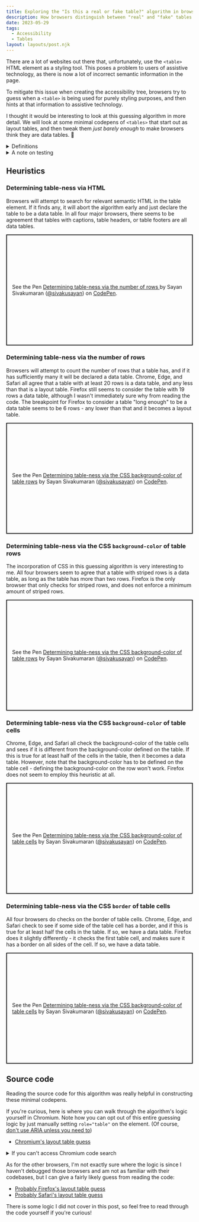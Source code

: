 ```yaml
---
title: Exploring the "Is this a real or fake table?" algorithm in browsers
description: How browsers distinguish between "real" and "fake" tables for accessibility
date: 2023-05-29
tags:
  - Accessibility
  - Tables
layout: layouts/post.njk
---
```


There are a lot of websites out there that, unfortunately, use the <code>&lt;table&gt;</code> HTML element as a styling tool. This poses a problem to users of assistive technology, as there is now a lot of incorrect semantic information in the page. 

To mitigate this issue when creating the accessibility tree, browsers try to guess when a <code>&lt;table&gt;</code> is being used for purely styling purposes, and then hints at that information to assistive technology.

I thought it would be interesting to look at this guessing algorithm in more detail. We will look at some minimal codepens of <code>&lt;tables&gt;</code> that start out as layout tables, and then tweak them *just barely enough* to make browsers think they are data tables. 🙂

<details>
<summary>Definitions</summary>
<dl>
<dt id="accessibility-tree">Accessibility tree</dt>
<dd>A tree data structure that represents a graphical user interface, commonly consumed by assistive technology (although they are not the only consumers).</dd>
<dt id="assistive-technology">Assistive technology</dt>
<dd>Software or hardware that disabled people use to improve their quality of life.</dd>
<dt id="layout-table">Layout table</dt>
<dd>A table that is only used for styling, and not for showing tabular data.</dd>
<dt id="data-table">Data table</dt>
<dd>Any table that isn't a layout table.</dd>
</dl>
</details>

<details>
    <summary>A note on testing</summary>
    As this article is only concerned with how browsers expose this HTML in the accessibility APIs, here is how I get my results for each browser:

- On Windows, I will look for the <code>layout-guess</code> attribute on the <code>&lt;table's&gt;</code> IAccessible2 node using the [dump tree utility](https://chromium.googlesource.com/chromium/src/+/master/tools/accessibility/inspect/README.md). If a node has this attribute set to true, it's a layout table, otherwise it's a data table. 
- On Mac, I will look to see if the <code>&lt;table&gt;</code> is exposed as a table in the accessibility tree using the [Accessibility Inspector](https://developer.apple.com/library/archive/documentation/Accessibility/Conceptual/AccessibilityMacOSX/OSXAXTestingApps.html). If it's not, it's a layout table, otherwise it's a data table.
- On Linux, I will look to see if the <code>&lt;table&gt;</code> is exposed as a table in the accessibility tree using the [dump tree utility](https://chromium.googlesource.com/chromium/src/+/master/tools/accessibility/inspect/README.md). If it's not, it's a layout table, otherwise it's a data table.

At the time of this writing, I am testing with versions:
- Chrome Version 114.0.5735.90
- Edge Version 114.0.1823.37
- Firefox Version 113.0.2
- Safari Version 16.4 (18615.1.26.11.23)

Finally, for simplicity's sake, I will not list browser + platform combinations as each individual browser's results don't seem to change with the platform. I will just list the results of each browser, and you can assume those results are true for each platform the browser is available on.

If you don't want to verify these results in the above way, here are some shortcuts you can use, which aren't as rigorous, but can give you a basic way of verifying what I'm saying:
- On Chrome, you can use the [Accessibility Inspector](https://developer.chrome.com/docs/devtools/accessibility/reference/#pane) in the developer tools.
- On Edge, you can use the [Accessibility Inspector](https://developer.chrome.com/docs/devtools/accessibility/reference/#pane) in the developer tools.
- On Firefox, you can use:
    - NVDA on Windows and use [NVDA table shortcuts](https://dequeuniversity.com/screenreaders/nvda-keyboard-shortcuts#nvda-tables) to see if it detects a table.
    - Voiceover on Mac and use [Voiceover table shortcuts](https://dequeuniversity.com/screenreaders/voiceover-keyboard-shortcuts#vo-mac-tables) to see if it detects a table.
    - Orca on Linux and use [Orca table shortcuts](https://help.gnome.org/users/orca/stable/commands_structural_navigation.html.en#tables) to see if it detects a table.
- On Safari, you can use Voiceover and use [Voiceover table shortcuts](https://dequeuniversity.com/screenreaders/voiceover-keyboard-shortcuts#vo-mac-tables) to see if it detects a table.
</details>

## Heuristics
### Determining table-ness via HTML
Browsers will attempt to search for relevant semantic HTML in the table element.
If it finds any, it will abort the algorithm early and just declare the table to be a data table.
In all four major browsers, there seems to be agreement that tables with captions, table headers, or table footers are all data tables.
<p class="codepen" data-height="300" data-theme-id="dark" data-default-tab="result" data-slug-hash="LYgozwL" data-editable="true" data-user="sivakusayan" style="height: 300px; box-sizing: border-box; display: flex; align-items: center; justify-content: center; border: 2px solid; margin: 1em 0; padding: 1em;">
  <span>See the Pen <a href="https://codepen.io/sivakusayan/pen/LYgozwL">
  Determining table-ness via the number of rows </a> by Sayan Sivakumaran (<a href="https://codepen.io/sivakusayan">@sivakusayan</a>)
  on <a href="https://codepen.io">CodePen</a>.</span>
</p>
<script async src="https://cpwebassets.codepen.io/assets/embed/ei.js"></script>

### Determining table-ness via the number of rows
Browsers will attempt to count the number of rows that a table has, and if it has sufficiently many it will be declared a data table. Chrome, Edge, and Safari all agree that a table with at least 20 rows is a data table, and any less than that is a layout table. Firefox still seems to consider the table with 19 rows a data table, although I wasn't immediately sure why from reading the code. The breakpoint for Firefox to consider a table "long enough" to be a data table seems to be 6 rows - any lower than that and it becomes a layout table.
<p class="codepen" data-height="300" data-theme-id="dark" data-default-tab="result" data-slug-hash="KKGLXjj" data-editable="true" data-user="sivakusayan" style="height: 300px; box-sizing: border-box; display: flex; align-items: center; justify-content: center; border: 2px solid; margin: 1em 0; padding: 1em;">
  <span>See the Pen <a href="https://codepen.io/sivakusayan/pen/KKGLXjj">
  Determining table-ness via the CSS background-color of table rows</a> by Sayan Sivakumaran (<a href="https://codepen.io/sivakusayan">@sivakusayan</a>)
  on <a href="https://codepen.io">CodePen</a>.</span>
</p>
<script async src="https://cpwebassets.codepen.io/assets/embed/ei.js"></script>

### Determining table-ness via the CSS <code>background-color</code> of table rows
The incorporation of CSS in this guessing algorithm is very interesting to me. All four browsers seem to agree that a table with striped rows is a data table, as long as the table has more than two rows. Firefox is the only browser that only checks for striped rows, and does not enforce a minimum amount of striped rows.
<p class="codepen" data-height="300" data-theme-id="dark" data-default-tab="result" data-slug-hash="jOeoGoo" data-editable="true" data-user="sivakusayan" style="height: 300px; box-sizing: border-box; display: flex; align-items: center; justify-content: center; border: 2px solid; margin: 1em 0; padding: 1em;">
  <span>See the Pen <a href="https://codepen.io/sivakusayan/pen/jOeoGoo">
  Determining table-ness via the CSS background-color of table rows</a> by Sayan Sivakumaran (<a href="https://codepen.io/sivakusayan">@sivakusayan</a>)
  on <a href="https://codepen.io">CodePen</a>.</span>
</p>
<script async src="https://cpwebassets.codepen.io/assets/embed/ei.js"></script>

### Determining table-ness via the CSS <code>background-color</code> of table cells
Chrome, Edge, and Safari all check the background-color of the table cells and sees if it is different from the background-color defined on the table. If this is true for at least half of the cells in the table, then it becomes a data table. However, note that the background-color has to be defined on the table cell - defining the background-color on the row won't work. Firefox does not seem to employ this heuristic at all.
<p class="codepen" data-height="300" data-theme-id="dark" data-default-tab="result" data-slug-hash="YzJbrmY" data-editable="true" data-user="sivakusayan" style="height: 300px; box-sizing: border-box; display: flex; align-items: center; justify-content: center; border: 2px solid; margin: 1em 0; padding: 1em;">
  <span>See the Pen <a href="https://codepen.io/sivakusayan/pen/YzJbrmY">
  Determining table-ness via the CSS background-color of table cells</a> by Sayan Sivakumaran (<a href="https://codepen.io/sivakusayan">@sivakusayan</a>)
  on <a href="https://codepen.io">CodePen</a>.</span>
</p>
<script async src="https://cpwebassets.codepen.io/assets/embed/ei.js"></script>

### Determining table-ness via the CSS <code>border</code> of table cells
All four browsers do checks on the border of table cells. Chrome, Edge, and Safari check to see if some side of the table cell has a border, and if this is true for at least half the cells in the table. If so, we have a data table. Firefox does it slightly differently - it checks the first table cell, and makes sure it has a border on all sides of the cell. If so, we have a data table.
<p class="codepen" data-height="300" data-theme-id="dark" data-default-tab="result" data-slug-hash="wvYbrVR" data-editable="true" data-user="sivakusayan" style="height: 300px; box-sizing: border-box; display: flex; align-items: center; justify-content: center; border: 2px solid; margin: 1em 0; padding: 1em;">
  <span>See the Pen <a href="https://codepen.io/sivakusayan/pen/wvYbrVR">
  Determining table-ness via the CSS background-color of table cells</a> by Sayan Sivakumaran (<a href="https://codepen.io/sivakusayan">@sivakusayan</a>)
  on <a href="https://codepen.io">CodePen</a>.</span>
</p>
<script async src="https://cpwebassets.codepen.io/assets/embed/ei.js"></script>

## Source code
Reading the source code for this algorithm was really helpful in constructing these minimal codepens.

If you're curious, here is where you can walk through the algorithm's logic yourself in Chromium.
Note how you can opt out of this entire guessing logic by just manually setting <code>role="table"</code> on the element. (Of course, <a href="https://developer.mozilla.org/en-US/docs/Web/Accessibility/ARIA">don't use ARIA unless you need to</a>)
- <a href="https://source.chromium.org/chromium/chromium/src/+/main:third_party/blink/renderer/modules/accessibility/ax_layout_object.cc;drc=99f969b129a7123125ac7af40afb24277dd4767a;l=1043">Chromium's layout table guess</a>

<details>
<summary>If you can't access Chromium code search</summary>
I've been told by a screen reader user that the Chromium code search isn't accessible. I'm really sorry if you are also running into issues 🙁. While not ideal, I hope this <a href="/posts/resources/chromiumTableLayoutGuess.txt">raw text version of the code</a> can be a temporary workaround.
</details>

As for the other browsers, I'm not exactly sure where the logic is since I haven't debugged those browsers and am not as familiar with their codebases, but I can give a fairly likely guess from reading the code:
- <a href="https://searchfox.org/mozilla-central/rev/0c2945ad4769e2d4428c72e6ddd78d60eb920394/accessible/generic/TableAccessible.cpp#19">Probably Firefox's layout table guess</a>
- <a href="https://github.com/WebKit/WebKit/blob/023f54b8e5b80830c6d4eee7f54143aa4d15b9b9/Source/WebCore/accessibility/AccessibilityTable.cpp#L114">Probably Safari's layout table guess</a>

There is some logic I did not cover in this post, so feel free to read through the code yourself if you're curious!